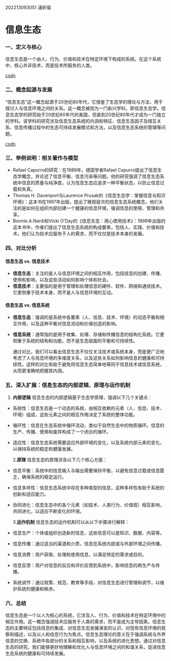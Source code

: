 202213093051 浦昕瑜
# 信息生态

### 一、定义与核心

信息生态是一个由人、行为、价值和技术在特定环境下构成的系统。在这个系统中，核心并非技术，而是技术所服务的人类。

[csdn](信息生态理论_百度百科 (baidu.com))

### 二、概念起源与发展

“信息生态”这一概念起源于20世纪80年代，它借鉴了生态学的理论与方法，用于探讨人与信息环境之间的关系。这一概念被视为一门新兴学科，即信息生态学。信息生态学的研究始于20世纪60年代的美国，但直到20世纪80年代才成为一门独立的学科。该学科的研究涉及信息生态系统的内涵和特征、信息生态因子及相互关系、信息传播过程中的生态可持续发展模式和方法，以及信息生态系统的管理等问题。

[csdn](信息生态学_百度百科 (baidu.com))

### 三、举例说明：相关著作与模型

- Rafael Capurro的研究：在1989年，德国学者Rafael Capurro提出了信息生态学概念，并论述了信息平衡、信息污染等问题。他的研究强调了信息生态系统中信息的质量与纯净度，认为信息生态应追求一种平衡状态，以防止信息过载和失真。
- Thomas H. Davenport与Laurence Prusak的《信息生态学：掌握信息与知识环境》：这本书在1997年出版，提出了微观层次的信息生态系统概念。他们关注的是如何在组织内部创建一个健康的信息环境，强调信息的使用、管理和共享。
- Bonnie.A.Nardi和Vicki O’Day的《信息生态：用心使用技术》：1999年出版的这本书中，作者们提出了信息生态系统的构成要素，包括人、实践、价值和技术。他们认为技术应服务于人的需求，而不仅仅是技术本身的发展。
  
### 四、对比分析

#### 信息生态 vs. 信息技术
- **信息生态**：关注的是人与信息环境之间的相互作用，包括信息的创建、传播、使用和影响，以及这些活动如何影响个体和社会。
- **信息技术**：主要指的是用于管理和处理信息的硬件、软件、网络和通信技术。它更侧重于技术本身，而不是人与信息环境的互动。
#### 信息生态 vs. 信息系统
- **信息生态**：强调的是系统中各要素（人、信息、技术、环境）的动态平衡和相互作用，以及这种平衡对信息流动和价值创造的影响。
- **信息系统**：通常指的是用于收集、处理、存储和传播信息的结构化系统。它更侧重于系统的结构和功能，而不是生态层面的平衡和可持续性。

  通过对比，我们可以看出信息生态不仅仅关注技术或系统本身，而是更广泛地考虑了人与信息环境的多维度关系，以及这些关系如何影响信息的健康和可持续性。这样的对比有助于避免将信息生态简单地等同于信息技术或信息系统，从而更准确地把握其内涵。


### 五、深入扩展：信息生态的内部逻辑、原理与运作机制


   1. **内部逻辑**
信息生态的内部逻辑基于生态学原理，强调以下几个关键点：
- 系统性：信息生态是一个动态的系统，由相互依赖的元素（人、信息、技术、环境）组成，这些元素之间的相互作用决定了系统的整体功能。
- 循环性：信息在生态系统中循环流动，类似于自然生态中的物质循环。信息的生产、传播、使用和废弃构成了一个闭合的循环。
- 适应性：信息生态系统需要适应外部环境的变化，以及系统内部元素的变化，以保持系统的稳定和健康发展。

   2.**原理**
信息生态的原理涉及以下几个核心方面：
- 信息平衡：系统中的信息输入与输出需要保持平衡，以避免信息过载或信息匮乏，确保系统的稳定运行。
- 信息多样性：信息生态系统中存在多种类型的信息，这种多样性有助于系统的创新和适应能力。
- 协同进化：信息生态中的各个元素（如技术、人类行为、价值观）相互影响，共同进化，以适应不断变化的环境。

    3.**运作机制**
信息生态的运作机制可以从以下步骤进行解释：
- 信息生产：个体或组织创造新的信息，这些信息可以是知识、数据、内容等。
- 信息传播：通过适当的渠道和介质，信息在系统内部或与外部环境之间传播。
- 信息消费：用户获取、处理和使用信息，以满足特定的需求或目的。
- 信息反馈：用户对信息的反应和评价反馈到系统中，影响信息的再生产与传播。
- 系统调节：通过政策、规范、教育等手段，对信息生态进行管理和调节，以维护系统的健康和秩序。

### 六、总结
信息生态是一个以人为核心的系统，它涉及人、行为、价值和技术在特定环境中的相互作用。这一概念强调技术应服务于人类的需求，而不是成为主导因素。信息生态的主要特征包括信息的集成、对信息生态发展演变的认识、对现有信息环境的观察和描述，以及以人和信息行为为焦点。信息生态理论的意义在于强调系统与外界信息的交换、系统中各部分的关系和相互影响，以及系统的进化思想。通过对信息生态的研究，我们能够更好地理解和优化人与信息环境之间的和谐关系，促进信息生态系统的健康和可持续发展。
